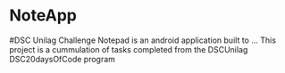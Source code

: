# NoteApp
#DSC Unilag Challenge
Notepad is an android application built to ...
This project is a cummulation of tasks completed from the DSCUnilag DSC20daysOfCode program
